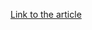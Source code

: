 [Link to the article](https://www.welivesecurity.com/wp-content/uploads/2021/06/eset_gelsemium.pdf)
